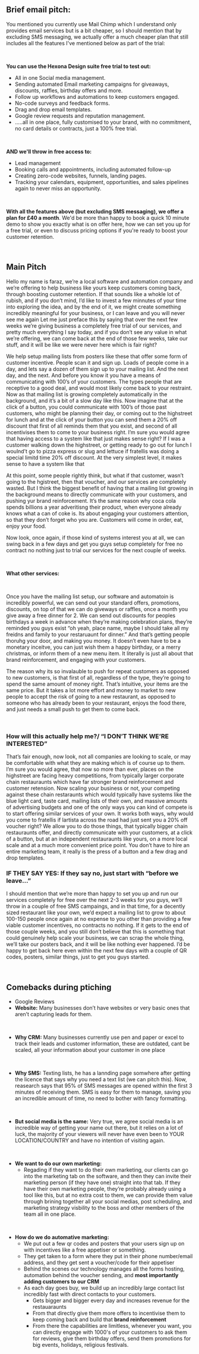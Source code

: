## Brief email pitch:

You mentioned you currently use Mail Chimp which I understand only provides email services but is a bit cheaper, so I should mention that by excluding SMS messaging, we actually offer a much cheaper plan that still includes all the features I've mentioned below as part of the trial: 

<br>

**You can use the Hexona Design suite free trial to test out:**
- All in one Social media management.
- Sending automated Email marketing campaigns for giveaways, discounts, raffles, birthday offers and more.
- Follow up workflows and automations to keep customers engaged.
- No-code surveys and feedback forms.
- Drag and drop email templates.
- Google review requests and reputation management.
-  .....all in one place, fully customised to your brand, with no commitment, no card details or contracts, just a 100% free trial.

<br>

**AND we'll throw in free access to:**
- Lead management
- Booking calls and appointments, including automated follow-up
- Creating zero-code websites, funnels, landing pages.
- Tracking your calendars, equipment, opportunities, and sales pipelines again to never miss an opportunity.

<br>

**With all the features above (but excluding SMS messaging), we offer a plan for £40 a month**. We'd be more than happy to book a quick 10 minute demo to show you exactly what is on offer here, how we can set you up for a free trial, or even to discuss pricing options if you're ready to boost your customer retention. 

<br>

## Main Pitch
Hello my name is faraz, we’re a local software and automation company and we’re offering to help business like yours keep customers coming back, through boosting customer retention. If that sounds like a whokle lot of rubish, and if you don’t mind, I’d like to invest a few minnutes of your time into exploring the idea, and by the end of it, we might create something incredibly meaningful for your business, or I can leave and you will never see me again  Let me just preface this by saying that over the next few weeks we’re giving business a completely free trial of our services, and pretty much everything I say today, and if you don’t see any value in what we’re offering, we can come back at the end of those few weeks, take our stuff, and it will be like we were never here which is fair right?

We help setup mailing lists from posters like these that offer some form of customer incentive. People scan it and sign up. Loads of people come in a day, and lets say a dozen of them sign up to your mailing list. And the next day, and the next. And before you know it you have a means of communicating with 100’s of your customers. The types people that are receptive to a good deal, and would most likely come back to your restraint. Now as that mailing list is growing completely automatically in the background, and it’s a bit of a slow day like this. Now imagine that at the click of a button, you could communicate with 100’s of those past customers, who might be planning their day, or coming out to the highstreet for lunch and at the click of your button you can send them a 20% off discount that first of all reminds them that you exist, and second of all incentivises them to come to your business right. I’m sure you would agree that having access to a system like that just makes sense right? If I was a customer walking down the highstreet, or getting ready to go out for lunch  I woulnd’t go to pizza express or slug and lettuce if fratellis was doing a special limitd time 20% off discount. At the very simplest level, it makes sense to have a system like that

At this point, some people rightly think, but what if that customer, wasn’t going to the hgistreet, then that voucher, and our services are completely wasted. But I think the biggest benefit of having that a mailing list growing in the background means to directly communicate with your customers, and pushing yur brand reinforcement. It’s the same reason why coca cola spends billions a year adveritisng their product, when everyone already knows what a can of coke is. Its about engaging your customers attention, so that they don’t forget who you are. Customers will come in order, eat, enjoy your food. 

Now look, once again, if those kind of systems interest you at all, we can swing back in a few days and get you guys setup completely for free no contract no nothing just to trial our services for the next couple of weeks. 

<br>

**What other services:**

<br>

Once you have the mailing list setup, our software and automatoin is incredibly powerful, we can send out your standard offers, promotions, discounts, on top of that we can do giveways or raffles, once a month you give away a free dinner for 2. We can send out discounts for peoples birthdays a week in advance when they’re making celebration plans, they’re reminded you guys exist “oh yeah, place name, maybe I should take all my freidns and family to your restaruaunt for dinner.” And that’s getting people thoruhg your door, and making you money. It doesn’t even have to be a monetary inceitve, you can just wish them a happy birthday, or a merry christmas, or inform them of a new menu item. It literally is just all about that brand reinforcement, and engaging with your customers.  

The reason why its so invalauble to push for repeat customers as opposed to new customers, is that first of all, regardless of the type, they’re going to spend the same amount of money right. That’s intuitive, your items are the same price. But it takes a lot more effort and money to market to new people to accept the risk of going to a new restaurant, as opposed to someone who has already been to your restaurant, enjoys the food there, and just needs a small push to get them to come back. 


<br>

### How will this actually help me?/ “I DON’T THINK WE’RE INTERESTED”
That’s fair enough, now look, not all companies are looking to scale, or may be comfortable with what they are making which is of course up to them. I’m sure you would agree, that now so more than ever, places on the highstreet are facing heavy competitions, from typically larger corporate chain restauraunts  which have far stronger brand reinforcement and customer retension. Now scaling your business or not, your competing against these chain restaraunts which would typically have systems like the blue light card, taste card, mailing lists of their own, and massive amounts of advertising budgets and one of the only ways you can kind of compete is to start offering similar services of your own. It works both ways, why would you come to fratellis if lartista across the road had just sent you a 20% off voucher right? 
We allow you to do those things, that typically bigger chain restauraunts offer, and directly communicate with your customers, at a click of a button, but at an independent restauraunts like yours, on a more local scale and at a much more convenient price point. You don’t have to hire an entire marketing team, it really is the press of a button and a few drag and drop templates.

### IF THEY SAY YES: If they say no, just start with “before we leave…”
I should mention that we’re more than happy to set you up and run our services completely for free over the next 2-3 weeks for you guys, we’ll throw in a couple of free SMS campaings, and in that time, for a decently sized restaurant like your own, we’d expect a mailing list to grow to about 100-150 people once again at no expense to you other than providing a few viable customer incentives, no contracts no nothing. If it gets to the end of those couple weeks, and you still don’t believe that this is something that could genuinely help scale your business, we can scrap the whole thing, we’ll take our posters back, and it will be like nothing ever happened. I’d be happy to get back here even within the next few days with a couple of QR codes, posters, similar things, just to get you guys started. 

<br>

## Comebacks during ptiching
- Google Reviews
- **Website:** Many businesses don’t have websites or very basic ones that aren’t capturing leads for them.

<br>

- **Why CRM:** Many businesses currently use pen and paper or excel to track their leads and customer information, these are outdated, cant be scaled, all your information about your customer in one place

<br>

- **Why SMS:** Texting lists, he has a lannding page somwhere after getting the licence that says why you need a text list (we can pitch this). Now, reasearch says that 95% of SMS messages are opened within the first 3 minutes of receiving them.  SMS is easy for them to manage, saving you an incredible amount of time, no need to bother with fancy formatting.

<br>

- **But social media is the same:** Very true, we agree social media is an incredible way of getting your name out there, but it relies on a lot of luck, the majority of your viewers will never have even been to YOUR LOCATION/COUNTRY and have no intention of visiting again.

<br>

- **We want to do our own marketing:**
  - Regading if they want to do their own marketing, our clients can go into the marketing tab on the software, and then they can invite their marketing person (if they have one) straight into that tab. If they have their own marketing people, they’re probably already using a tool like this, but  at no extra cost to them, we can provide them value through brining together all your social medias, post scheduling, and marketing strategy visbility to the boss and other members of the team all in one place.

<br>

- **How do we do automative marketing:**
    - We put out a few qr codes and posters that your users sign up on with incentives like a free appetiser or something.
    - They get taken to a form where they put in their phone number/email address, and they get sent a voucher/code for their appetiser
    - Behind the scenes our technology manages all the forms hosting, automation behind the voucher sending, and **most importantly adding customers to our CRM**
    - As each day goes buy, we build up an incredibly large contact list incredibly fast with direct contacts to your customers.
        - Gets bigger and bigger every day and increases revenue for the restauaraunts
        - From that directly give them more offers to incentivise them to keep coming back and build that **brand reinforcement**
        - From there the capabilities are limitless, whenever you want, you can directly engage with 1000's of your customers to ask them for reviews, give them birthday offers, send them promotions for big events, holidays, religious festivals.
          


